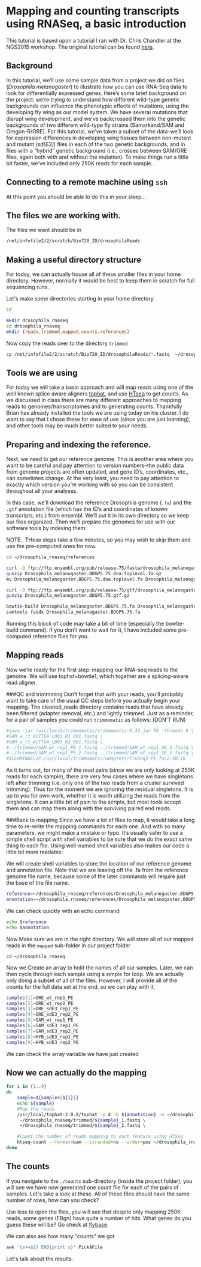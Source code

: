 # Mapping and counting transcripts using RNASeq, a basic introduction

This tutorial is based upon a tutorial I ran with Dr. Chris Chandler at the NGS2015 workshop. The original tutorial can be found [here](http://angus.readthedocs.org/en/2015/drosophila_rnaseq_counting_htseq.html).

## Background
In this tutorial, we’ll use some sample data from a project we did on flies (*Drosophila melanogaster*) to illustrate how you can use RNA-Seq data to look for differentially expressed genes. Here’s some brief background on the project: we’re trying to understand how different wild-type genetic backgrounds can influence the phenotypic effects of mutations, using the developing fly wing as our model system. We have several mutations that disrupt wing development, and we’ve backcrossed them into the genetic backgrounds of two different wild-type fly strains (Samarkand/SAM and Oregon-R/ORE). For this tutorial, we’ve taken a subset of the data–we’ll look for expression differences in developing wing tissues between non-mutant and mutant (*sd[E3]*) flies in each of the two genetic backgrounds, and in flies with a “hybrid” genetic background (i.e., crosses between SAM/ORE flies, again both with and without the mutation). To make things run a little bit faster, we’ve included only 250K reads for each sample.


## Connecting to a remote machine using `ssh`

At this point you should be able to do this in your sleep...

## The files we are working with.

The files we want should be in
```bash
/net/infofile2/2/scratch/Bio720_ID/drosophilaReads
 ```


## Making a useful directory structure

For today, we can actually house all of these smaller files in your home directory. However, normally it would be best to keep them in scratch for full sequencing runs.

Let's make some directories starting in your home directory

```bash
cd

mkdir drosophila_rnaseq
cd drosophila_rnaseq
mkdir {reads,trimmed,mapped,counts,references}
```

Now copy the reads over to the directory `trimmed`

```bash
cp /net/infofile2/2/scratch/Bio720_ID/drosophilaReads/*.fastq  ~/drosophila_rnaseq/trimmed
```

## Tools we are using
 For today we will take a basic approach and will map reads using one of the well known splice aware aligners [tophat](https://ccb.jhu.edu/software/tophat/index.shtml), and use [HTseq](http://www-huber.embl.de/HTSeq/doc/overview.html) to get counts. As we discussed in class there are many different approaches to mapping reads to genomes/transcriptomes and to generating counts. Thankfully Brian has already installed the tools we are using today on his cluster. I do want to say that I chose these for ease of use (since you are just learning), and other tools may be much better suited to your needs.

## Preparing and indexing the reference.
 Next, we need to get our reference genome. This is another area where you want to be careful and pay attention to version numbers–the public data from genome projects are often updated, and gene ID’s, coordinates, etc., can sometimes change. At the very least, you need to pay attention to exactly which version you’re working with so you can be consistent throughout all your analyses.

In this case, we’ll download the reference Drosophila genome (`.fa`) and the `.gtf` annotation file (which has the ID’s and coordinates of known transcripts, etc.) from ensembl. We’ll put it in its own directory so we keep our files organized. Then we’ll prepare the genomes for use with our software tools by indexing them:

NOTE.. THese steps take a few minutes, so you may wish to skip them and use the pre-computed ones for now.

```bash
cd ~/drosophila_rnaseq/references

curl -O ftp://ftp.ensembl.org/pub/release-75/fasta/drosophila_melanogaster/dna/Drosophila_melanogaster.BDGP5.75.dna.toplevel.fa.gz
gunzip Drosophila_melanogaster.BDGP5.75.dna.toplevel.fa.gz
mv Drosophila_melanogaster.BDGP5.75.dna.toplevel.fa Drosophila_melanogaster.BDGP5.75.fa

curl -O ftp://ftp.ensembl.org/pub/release-75/gtf/drosophila_melanogaster/Drosophila_melanogaster.BDGP5.75.gtf.gz
gunzip Drosophila_melanogaster.BDGP5.75.gtf.gz

bowtie-build Drosophila_melanogaster.BDGP5.75.fa Drosophila_melanogaster.BDGP5.75
samtools faidx Drosophila_melanogaster.BDGP5.75.fa
```

Running this block of code may take a bit of time (especially the bowtie-build command). If you don’t want to wait for it, I have included some pre-computed reference files for you.

## Mapping reads
Now we’re ready for the first step: mapping our RNA-seq reads to the genome. We will use tophat+bowtie1, which together are a splicing-aware read aligner.

###QC and trimmming
Don’t forget that with your reads, you’ll probably want to take care of the usual QC steps before you actually begin your mapping. The cleaned_reads directory contains reads that have already been filtered (adapter removal, etc.) and lightly trimmed. Just as a reminder, for a pair of samples you could run `trimmomatic` as follows: (DON'T RUN)
```bash
#java -jar /usr/local/trimmomatic/trimmomatic-0.33.jar PE -threads 8 \
#SAM_w_r1_ACTTGA_L003_R1_001.fastq \
#SAM_w_r1_ACTTGA_L003_R2_001.fastq \
#../trimmed/SAM_wt_rep1_PE_1.fastq ../trimmed/SAM_wt_rep1_SE_1.fastq \
#../trimmed/SAM_wt_rep1_PE_2.fastq ../trimmed/SAM_wt_rep1_SE_2.fastq \
#ILLUMINACLIP:/usr/local/trimmomatic/adapters/TruSeq3-PE.fa:2:30:10
```

As it turns out, for many of the read pairs (since we are only looking at 250K reads for each sample), there are very few cases where we have singletons left after trimming (i.e. only one of the two reads from a cluster survived trimming). Thus for the moment we are ignoring the residual singletons. It is up to you for own work, whether it is worth utilizing the reads from the singletons. It can a little bit of pain to the scripts, but most tools accept them and can map them along with the surviving paired end reads.

###Back to mapping
Since we have a lot of files to map, it would take a long time to re-write the mapping commands for each one. And with so many parameters, we might make a mistake or typo. It’s usually safer to use a simple shell script with shell variables to be sure that we do the exact same thing to each file. Using well-named shell variables also makes our code a little bit more readable:


We will create shell variables to store the location of our reference genome and annotation file. Note that we are leaving off the .fa from the reference genome file name, because some of the later commands will require just the base of the file name.

```bash
reference=~/drosophila_rnaseq/references/Drosophila_melanogaster.BDGP5.75
annotation=~/drosophila_rnaseq/references/Drosophila_melanogaster.BDGP5.75.gtf
```

We can check quickly with an echo command
```bash
echo $reference
echo $annotation
```

Now Make sure we are in the right directory. We will store all of our mapped reads in the `mapped` sub-folder in our project folder

```
cd ~/drosophila_rnaseq
```

Now we Create an array to hold the names of all our samples. Later, we can then cycle through each sample using a simple for loop. We are actually only doing a subset of all of the files. However, I will provide all of the counts for the full data set at the end, so we can play with it.

```bash
samples[1]=ORE_wt_rep1_PE
samples[2]=ORE_wt_rep2_PE
samples[3]=ORE_sdE3_rep1_PE
samples[4]=ORE_sdE3_rep2_PE
samples[5]=SAM_wt_rep1_PE
samples[6]=SAM_sdE3_rep1_PE
samples[7]=SAM_sdE3_rep2_PE
samples[8]=HYB_sdE3_rep1_PE
samples[9]=HYB_sdE3_rep2_PE
```

We can check the array variable we have just created

## Now we can actually do the mapping

```bash
for i in {1..9}
do
    sample=${samples[${i}]}
    echo ${sample}
    #Map the reads
    /usr/local/tophat-2.0.8/tophat -p 4 -G ${annotation} -o ~/drosophila_rnaseq/mapped/${sample} ${reference} \
     ~/drosophila_rnaseq/trimmed/${sample}_1.fastq \
     ~/drosophila_rnaseq/trimmed/${sample}_2.fastq \

    #Count the number of reads mapping to each feature using HTSeq
    htseq-count --format=bam --stranded=no --order=pos ~/drosophila_rnaseq/mapped/${sample}/accepted_hits.bam ${annotation} > ~/drosophila_rnaseq/counts/${sample}_htseq_counts.txt
done
```

## The counts
If you navigate to the `./counts` sub-directory (inside the project folder), you will see we have now generated one count file for each of the pairs of samples. Let's take a look at these. All of these files should have the same number of rows, how can you check?  

Use less to open the files, you will see that despite only mapping 250K reads, some genes (FBgn) have quite a number of hits. What genes do you guess these will be?  Go check at [flybase](http://flybase.org/).

 We can also ask how many "counts" we got
```bash
awk '{s+=$2} END{print s}' PickAFile
```

Let's talk about the results.
